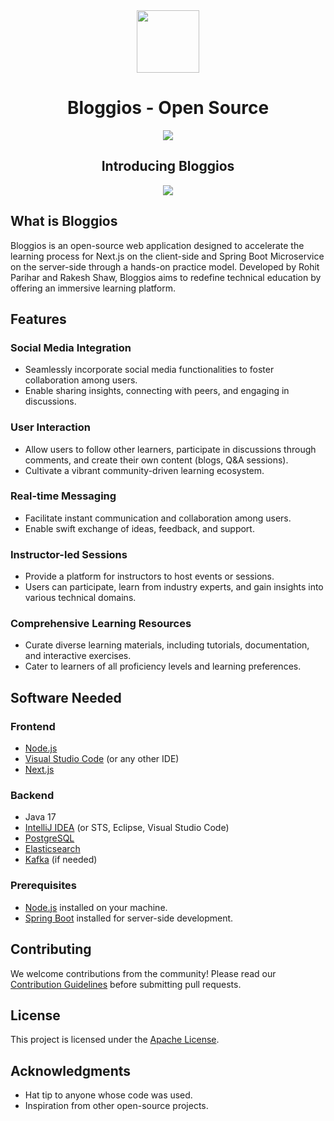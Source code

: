 <div align="center">
<img src="https://github.com/Bloggios-Open-Source/.github/blob/main/profile/bg-accent_rounded.png" height="100" />
</div>

<h1 align="center">Bloggios - Open Source</h1>

<div align="center">
<img src="https://img.shields.io/badge/all_contributors-4-orange.svg?style=flat-square" />
</div>

<h2 align="center">Introducing Bloggios</h2>
<div align="center">
<img src="https://github.com/Bloggios-Open-Source/.github/blob/main/profile/bloggios_png.png" />
</div>

<h2>What is Bloggios</h2>
Bloggios is an open-source web application designed to accelerate the learning process for Next.js on the client-side and Spring Boot Microservice on the server-side through a hands-on practice model. Developed by Rohit Parihar and Rakesh Shaw, Bloggios aims to redefine technical education by offering an immersive learning platform.

## Features

### Social Media Integration
- Seamlessly incorporate social media functionalities to foster collaboration among users.
- Enable sharing insights, connecting with peers, and engaging in discussions.

### User Interaction
- Allow users to follow other learners, participate in discussions through comments, and create their own content (blogs, Q&A sessions).
- Cultivate a vibrant community-driven learning ecosystem.

### Real-time Messaging
- Facilitate instant communication and collaboration among users.
- Enable swift exchange of ideas, feedback, and support.

### Instructor-led Sessions
- Provide a platform for instructors to host events or sessions.
- Users can participate, learn from industry experts, and gain insights into various technical domains.

### Comprehensive Learning Resources
- Curate diverse learning materials, including tutorials, documentation, and interactive exercises.
- Cater to learners of all proficiency levels and learning preferences.

## Software Needed

### Frontend
- [Node.js](https://nodejs.org/)
- [Visual Studio Code](https://code.visualstudio.com/) (or any other IDE)
- [Next.js](https://nextjs.org/)

### Backend
- Java 17
- [IntelliJ IDEA](https://www.jetbrains.com/idea/) (or STS, Eclipse, Visual Studio Code)
- [PostgreSQL](https://www.postgresql.org/)
- [Elasticsearch](https://www.elastic.co/elasticsearch/)
- [Kafka](https://kafka.apache.org/) (if needed)

### Prerequisites
- [Node.js](https://nodejs.org/) installed on your machine.
- [Spring Boot](https://spring.io/projects/spring-boot) installed for server-side development.

## Contributing
We welcome contributions from the community! Please read our [Contribution Guidelines](https://github.com/Bloggios-Open-Source/.github/blob/main/profile/CONTRIBUTING.md) before submitting pull requests.

## License
This project is licensed under the [Apache License](LICENSE).

## Acknowledgments
- Hat tip to anyone whose code was used.
- Inspiration from other open-source projects.
